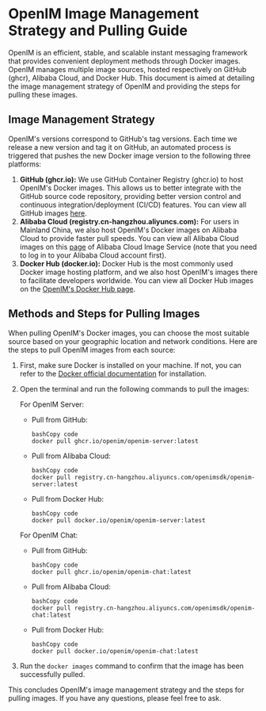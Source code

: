 # OpenIM Image Management Strategy and Pulling Guide

OpenIM is an efficient, stable, and scalable instant messaging framework that provides convenient deployment methods through Docker images. OpenIM manages multiple image sources, hosted respectively on GitHub (ghcr), Alibaba Cloud, and Docker Hub. This document is aimed at detailing the image management strategy of OpenIM and providing the steps for pulling these images.

## Image Management Strategy

OpenIM's versions correspond to GitHub's tag versions. Each time we release a new version and tag it on GitHub, an automated process is triggered that pushes the new Docker image version to the following three platforms:

1. **GitHub (ghcr.io):** We use GitHub Container Registry (ghcr.io) to host OpenIM's Docker images. This allows us to better integrate with the GitHub source code repository, providing better version control and continuous integration/deployment (CI/CD) features. You can view all GitHub images [here](https://github.com/orgs/OpenIMSDK/packages).
2. **Alibaba Cloud (registry.cn-hangzhou.aliyuncs.com):** For users in Mainland China, we also host OpenIM's Docker images on Alibaba Cloud to provide faster pull speeds. You can view all Alibaba Cloud images on this [page](https://cr.console.aliyun.com/cn-hangzhou/instances/repositories) of Alibaba Cloud Image Service (note that you need to log in to your Alibaba Cloud account first).
3. **Docker Hub (docker.io):** Docker Hub is the most commonly used Docker image hosting platform, and we also host OpenIM's images there to facilitate developers worldwide. You can view all Docker Hub images on the [OpenIM's Docker Hub page](https://hub.docker.com/r/openim).

## Methods and Steps for Pulling Images

When pulling OpenIM's Docker images, you can choose the most suitable source based on your geographic location and network conditions. Here are the steps to pull OpenIM images from each source:

1. First, make sure Docker is installed on your machine. If not, you can refer to the [Docker official documentation](https://docs.docker.com/get-docker/) for installation.

2. Open the terminal and run the following commands to pull the images:

   For OpenIM Server:

   - Pull from GitHub:

     ```
     bashCopy code
     docker pull ghcr.io/openim/openim-server:latest
     ```

   - Pull from Alibaba Cloud:

     ```
     bashCopy code
     docker pull registry.cn-hangzhou.aliyuncs.com/openimsdk/openim-server:latest
     ```

   - Pull from Docker Hub:

     ```
     bashCopy code
     docker pull docker.io/openim/openim-server:latest
     ```

   For OpenIM Chat:

   - Pull from GitHub:

     ```
     bashCopy code
     docker pull ghcr.io/openim/openim-chat:latest
     ```

   - Pull from Alibaba Cloud:

     ```
     bashCopy code
     docker pull registry.cn-hangzhou.aliyuncs.com/openimsdk/openim-chat:latest
     ```

   - Pull from Docker Hub:

     ```
     bashCopy code
     docker pull docker.io/openim/openim-chat:latest
     ```

3. Run the `docker images` command to confirm that the image has been successfully pulled.

This concludes OpenIM's image management strategy and the steps for pulling images. If you have any questions, please feel free to ask.